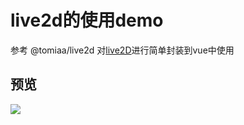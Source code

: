 # live2d的使用demo
参考 @tomiaa/live2d 对[live2D](https://www.live2d.com/en/)进行简单封装到vue中使用
## 预览
<img src="https://pic1.imgdb.cn/item/67bd66d4d0e0a243d404aec3.png" />